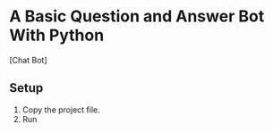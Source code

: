 # A Basic Question and Answer Bot With Python

[Chat Bot]

## Setup

1. Copy the project file.
2. Run 


